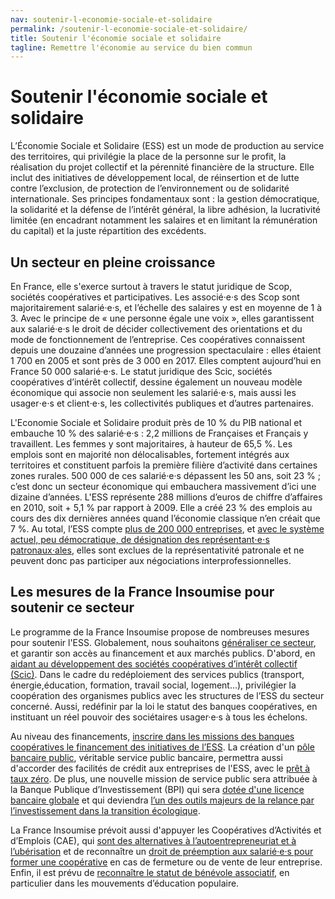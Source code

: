 ```yaml
---
nav: soutenir-l-economie-sociale-et-solidaire
permalink: /soutenir-l-economie-sociale-et-solidaire/
title: Soutenir l'économie sociale et solidaire
tagline: Remettre l'économie au service du bien commun
---
```


# Soutenir l'économie sociale et solidaire

L’Économie Sociale et Solidaire (ESS) est un mode de production au service des territoires, qui privilégie la place de la personne sur le profit, la réalisation du projet collectif et la pérennité financière de la structure. Elle inclut des initiatives de développement local, de réinsertion et de lutte contre l’exclusion, de protection de l’environnement ou de solidarité internationale. Ses principes fondamentaux sont : la gestion démocratique, la solidarité et la défense de l’intérêt général, la libre adhésion, la lucrativité limitée (en encadrant notamment les salaires et en limitant la rémunération du capital) et la juste répartition des excédents.

## Un secteur en pleine croissance

En France, elle s'exerce surtout à travers le statut juridique de Scop, sociétés coopératives et participatives.  Les associé·e·s des Scop sont majoritairement salarié·e·s, et l’échelle des salaires y est en moyenne de 1 à 3. Avec le principe de  « une personne égale une voix », elles garantissent aux salarié·e·s le droit de décider collectivement des orientations et du mode de fonctionnement de l’entreprise. Ces coopératives connaissent depuis une douzaine d’années une progression spectaculaire : elles étaient 1 700 en 2005 et sont près de 3 000 en 2017. Elles comptent aujourd’hui en France 50 000 salarié·e·s. Le statut juridique des Scic, sociétés coopératives d’intérêt collectif, dessine également un nouveau modèle économique qui associe non seulement les salarié⋅e⋅s, mais aussi les usager⋅e⋅s et client⋅e⋅s, les collectivités publiques et d’autres partenaires.

L'Economie Sociale et Solidaire produit près de 10 % du PIB national et embauche 10 % des salarié·e·s : 2,2 millions de Françaises et Français y travaillent. Les femmes y sont majoritaires, à hauteur de 65,5 %. Les emplois sont en majorité non délocalisables, fortement intégrés aux territoires  et constituent parfois la première filière d’activité dans certaines zones rurales. 500 000 de ces salarié·e·s dépassent les 50 ans, soit 23 % ; c’est donc un secteur économique qui embauchera massivement d’ici une dizaine d’années. L'ESS représente 288 millions d’euros de chiffre d’affaires en 2010, soit + 5,1 % par rapport à 2009. Elle a créé 23 % des emplois au cours des dix dernières années quand l’économie classique n’en créait que 7 %. Au total, l’ESS compte [plus de 200 000 entreprises](http://www.jetrouveunjobsolidaire.fr/a-la-decouverte-de-less/detail/article/leconomie-sociale-et-solidaire-en-chiffres.html), et [avec le système actuel, peu démocratique, de désignation des représentant⋅e⋅s patronaux⋅ales](https://patrons.insoumis.info/elire-des-representants-patronaux), elles sont exclues de la représentativité patronale et ne peuvent donc pas participer aux négociations interprofessionnelles.

## Les mesures de la France Insoumise pour soutenir ce secteur

Le programme de la France Insoumise propose de nombreuses mesures pour soutenir l'ESS. Globalement, nous souhaitons [généraliser ce secteur](https://laec.fr/s22m2), et garantir son accès au financement et aux marchés publics. D'abord, en [aidant au développement des sociétés coopératives d’intérêt collectif (Scic)](https://avenirencommun.fr/livret-ess/). Dans le cadre du redéploiement des services publics (transport, énergie,éducation, formation, travail social, logement…), privilégier la coopération des organismes publics avec les structures de l’ESS du secteur concerné. Aussi, redéfinir par la loi le statut des banques coopératives, en instituant un réel pouvoir des sociétaires usager·e·s à tous les échelons.

Au niveau des financements, [inscrire dans les missions des banques coopératives le financement des initiatives de l’ESS](https://avenirencommun.fr/livret-ess/). La création d'un [pôle bancaire public](https://laec.fr/s21m1), véritable service public bancaire, permettra aussi d'accorder des facilités de crédit aux entreprises de l'ESS, avec le [prêt à taux zéro](https://laec.fr/s21m3). De plus, une nouvelle mission de service public sera attribuée à la Banque Publique d’Investissement (BPI) qui sera [dotée d'une licence bancaire globale](https://laec.fr/s21m2) et qui deviendra [l’un des outils majeurs de la relance par l’investissement dans la transition écologique](https://avenirencommun.fr/le-livret-banques/).

La France Insoumise prévoit aussi d'appuyer les Coopératives d’Activités et d’Emplois (CAE), qui [sont des alternatives à l’autoentrepreneuriat et à l’ubérisation](https://avenirencommun.fr/le-livret-uberisation/) et de reconnaître un [droit de préemption aux salarié·e·s pour former une coopérative](https://laec.fr/s22m1) en cas de fermeture ou de vente de leur entreprise. Enfin, il est prévu de [reconnaître le statut de bénévole associatif](https://avenirencommun.fr/livret-ess/), en particulier dans les mouvements d’éducation populaire.
